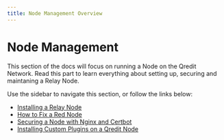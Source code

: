 ```yaml
---
title: Node Management Overview
---
```

# Node Management

This section of the docs will focus on running a Node on the Qredit Network. Read this part to learn everything about setting up, securing and maintaning a Relay Node.



Use the sidebar to navigate this section, or follow the links below:

- [Installing a Relay Node](/nodes/relay-node-install.html)
- [How to Fix a Red Node](/nodes/red-node-fix.html)
- [Securing a Node with Nginx and Certbot](/nodes/secure-node-ssl.html)
- [Installing Custom Plugins on a Qredit Node](/nodes/plugin-install.html)
